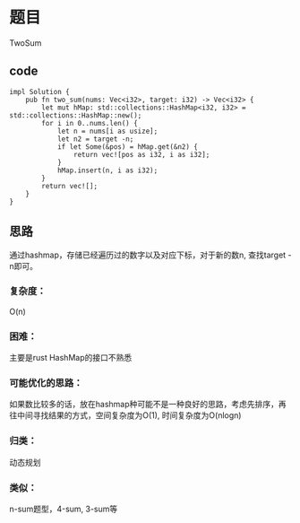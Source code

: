 # 题目
TwoSum

## code
```
impl Solution {
    pub fn two_sum(nums: Vec<i32>, target: i32) -> Vec<i32> {
        let mut hMap: std::collections::HashMap<i32, i32> = std::collections::HashMap::new();
        for i in 0..nums.len() {
            let n = nums[i as usize];
            let n2 = target -n;
            if let Some(&pos) = hMap.get(&n2) {
                return vec![pos as i32, i as i32];
            }
            hMap.insert(n, i as i32);
        }
        return vec![];
    }
}
```

## 思路
通过hashmap，存储已经遍历过的数字以及对应下标，对于新的数n, 查找target - n即可。
### 复杂度：
O(n)
### 困难：
主要是rust HashMap的接口不熟悉
### 可能优化的思路：
如果数比较多的话，放在hashmap种可能不是一种良好的思路，考虑先排序，再往中间寻找结果的方式，空间复杂度为O(1), 时间复杂度为O(nlogn)
### 归类：
动态规划
### 类似： 
n-sum题型，4-sum, 3-sum等
